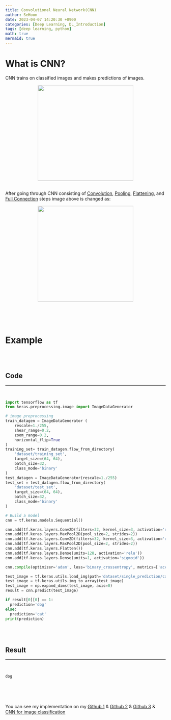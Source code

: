 ```yaml
---
title: Convolutional Neural Network(CNN)
author: SeHoon
date: 2023-04-07 14:20:30 +0900
categories: [Deep Learning, DL_Introduction]
tags: [deep learning, python]
math: true
mermaid: true
---
```


# What is CNN?
CNN trains on classified images and makes predictions of images.
<center>
<img src="https://user-images.githubusercontent.com/28240052/230618807-27c32f4f-f075-4cd9-b159-d454139b4339.png" width=300>
</center>
<br>

After going through CNN consisting of [Convolution](https://csh970605.github.io/posts/Convolution_Operation/), [Pooling](https://csh970605.github.io/posts/Pooling/), [Flattening](https://csh970605.github.io/posts/Flattening/), and [Full Connection](https://csh970605.github.io/posts/Full_Connection/) steps image above is changed as:
<center>
<img src="https://user-images.githubusercontent.com/28240052/230618829-5332cbf1-2c30-4349-8b85-ffd6c274bc4e.png" width=300>
</center>

<br><br><br>

# Example
<br><br>

## Code
---
<br>

```py
import tensorflow as tf
from keras.preprocessing.image import ImageDataGenerator

# image preprocessing
train_datagen = ImageDataGenerator (
    rescale=1./255,
    shear_range=0.2,
    zoom_range=0.2,
    horizontal_flip=True
)
training_set= train_datagen.flow_from_directory(
    'dataset/training_set',
    target_size=(64, 64),
    batch_size=32,
    class_mode='binary'
)
test_datagen = ImageDataGenerator(rescale=1./255)
test_set = test_datagen.flow_from_directory(
    'dataset/test_set',
    target_size=(64, 64),
    batch_size=32,
    class_mode='binary'
)

# Build a model
cnn = tf.keras.models.Sequential()

cnn.add(tf.keras.layers.Conv2D(filters=32, kernel_size=3, activation='relu', input_shape=[64,64,3]))
cnn.add(tf.keras.layers.MaxPool2D(pool_size=2, strides=2))
cnn.add(tf.keras.layers.Conv2D(filters=32, kernel_size=3, activation='relu'))
cnn.add(tf.keras.layers.MaxPool2D(pool_size=2, strides=2))
cnn.add(tf.keras.layers.Flatten())
cnn.add(tf.keras.layers.Dense(units=128, activation='relu'))
cnn.add(tf.keras.layers.Dense(units=1, activation='sigmoid'))

cnn.compile(optimizer='adam', loss='binary_crossentropy', metrics=['accuracy'])

test_image = tf.keras.utils.load_img(path='dataset/single_prediction/cat_or_dog_1.jpg', target_size=(64,64))
test_image = tf.keras.utils.img_to_array(test_image)
test_image = np.expand_dims(test_image, axis=0)
result = cnn.predict(test_image)

if result[0][0] == 1:
  prediction='dog'
else:
  prediction='cat'
print(prediction)
```
<br><br>

## Result
---
<br>

```
dog
```

<br><br><br>

You can see my implementation on my [Github 1](https://github.com/csh970605/Deep_Learning_A-Z/tree/main/Part%202%20-%20CNN/Section%205%20-%20Convolutional%20Neural%20Networks%20(CNN)/Python) & [Github 2](https://github.com/csh970605/Complete-Guide-on-TensorFlow-2.0/tree/main/Section%204) & [Github 3](https://github.com/csh970605/TensorFlow-2.0-Practical/tree/main/Section%205) & [CNN for image classification](https://github.com/csh970605/Computer-Vision-Masterclass/tree/main/Section%205)